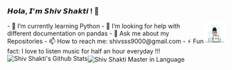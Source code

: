 ### 𝙃𝙤𝙡𝙖, 𝙄'𝙢 𝙎𝙝𝙞𝙫 𝙎𝙝𝙖𝙠𝙩𝙞 ! 👋

<!--
**shivshaktisahoo/shivshaktisahoo** is a ✨ _special_ ✨ repository because its `README.md` (this file) appears on your GitHub profile.

Here are some ideas to get you started:
-->
<!--
- 🔭 I’m currently working on ...
-->
<img align = "right" alt="hai" src="https://github.com/shivshaktisahoo/shivshaktisahoo/blob/main/1_IRGHmiGsa16stedQvIaZfw.gif" width = "50" height = "50">
- 🌱 I’m currently learning Python
- 🤔 I’m looking for help with different documentation on pandas
- 💬 Ask me about my Repositories
- 📫 How to reach me: shivsss9000@gmail.com
- ⚡ Fun fact: I love to listen music for half an hour everyday !!!

<img align = "left" alt="Shiv Shakti's Github Stats" src="https://github-readme-stats.vercel.app/api?username=shivshaktisahoo&show_icons=true&theme=merko&hide_border=true" >

<img align = "center" alt="Shiv Shakti Master in Language" src="https://github-readme-stats.vercel.app/api/top-langs/?username=shivshaktisahoo&layout=compact&show_icons=true&theme=radical&hide_border=true" >

                                     
                                       
                                 

